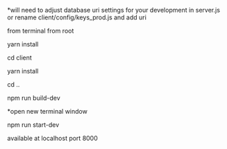 <!-- mac terminal instructions for local deployment for development:

from repo root

(make sure nodeman is installed or dev start script will not work, sometimes devdependencies not installing correctly b/c of env production mode/ dev mode)


cd client yarn install && yarn install && npm run dev

available at http://localhost/8000 unless port otherwise specified or customized -->
*will need to adjust database uri settings for your development in server.js
or rename client/config/keys_prod.js and add uri

from terminal
from root

  yarn install

  cd client

  yarn install

  cd ..

  npm run build-dev

*open new terminal window

  npm run start-dev


available at localhost port 8000